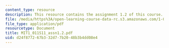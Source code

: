 ```yaml
---
content_type: resource
description: This resource contains the assignment 1.2 of this course.
file: /media/https%3A/open-learning-course-data-rc.s3.amazonaws.com/1-011-project-evaluation-spring-2011/d24f877267b332d77b2048b3b4dd08e4_MIT1_011S11_assn1.2.pdf
file_type: application/pdf
resourcetype: Document
title: MIT1_011S11_assn1.2.pdf
uid: d24f8772-67b3-32d7-7b20-48b3b4dd08e4
---
```

